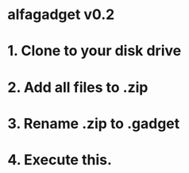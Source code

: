 # alfagadget v0.2

# 1. Clone to your disk drive
# 2. Add all files to .zip
# 3. Rename .zip to .gadget
# 4. Execute this.
